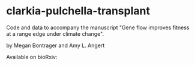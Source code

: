 # clarkia-pulchella-transplant

Code and data to accompany the manuscript "Gene flow improves fitness at a range edge under climate change".  

by Megan Bontrager and Amy L. Angert  

Available on bioRxiv:  
